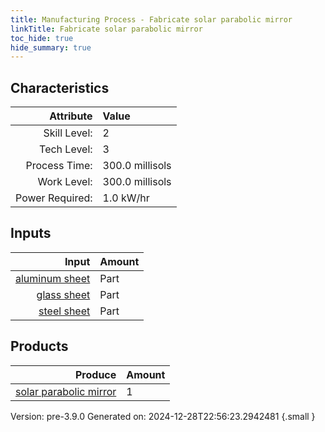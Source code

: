 ```yaml
---
title: Manufacturing Process - Fabricate solar parabolic mirror
linkTitle: Fabricate solar parabolic mirror
toc_hide: true
hide_summary: true
---
```



## Characteristics

| Attribute      | Value |
|--------:|:------|
|Skill Level:|2|
|Tech Level:|3|
|Process Time:|300.0 millisols|
|Work Level:|300.0 millisols|
|Power Required:|1.0 kW/hr|

## Inputs

| Input      | Amount |
|--------:|:------|
|[aluminum sheet](/docs/definitions/part/aluminum-sheet)|Part|2|
|[glass sheet](/docs/definitions/part/glass-sheet)|Part|1|
|[steel sheet](/docs/definitions/part/steel-sheet)|Part|1|

## Products


| Produce      | Amount |
|--------:|:------|
|[solar parabolic mirror](/docs/definitions/part/solar-parabolic-mirror)|1|


Version: pre-3.9.0 Generated on: 2024-12-28T22:56:23.2942481
{.small }

